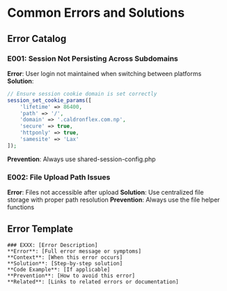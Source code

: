 # Common Errors and Solutions

## Error Catalog

### E001: Session Not Persisting Across Subdomains
**Error**: User login not maintained when switching between platforms
**Solution**: 
```php
// Ensure session cookie domain is set correctly
session_set_cookie_params([
    'lifetime' => 86400,
    'path' => '/',
    'domain' => '.caldronflex.com.np',
    'secure' => true,
    'httponly' => true,
    'samesite' => 'Lax'
]);
```
**Prevention**: Always use shared-session-config.php

### E002: File Upload Path Issues
**Error**: Files not accessible after upload
**Solution**: Use centralized file storage with proper path resolution
**Prevention**: Always use the file helper functions

## Error Template
```
### EXXX: [Error Description]
**Error**: [Full error message or symptoms]
**Context**: [When this error occurs]
**Solution**: [Step-by-step solution]
**Code Example**: [If applicable]
**Prevention**: [How to avoid this error]
**Related**: [Links to related errors or documentation]